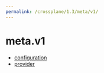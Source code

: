 ```yaml
---
permalink: /crossplane/1.3/meta/v1/
---
```


# meta.v1



* [configuration](configuration.md)
* [provider](provider.md)